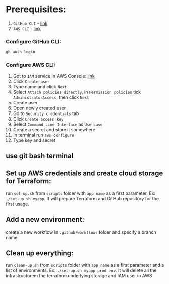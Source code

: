 # Prerequisites:
1. `GitHub CLI` - [link](https://cli.github.com/)
2. `AWS CLI` - [link](https://aws.amazon.com/cli/)

### Configure GitHub CLI:
`gh auth login`

### Configure AWS CLI:
1. Got to `IAM` service in AWS Console: [link](https://us-east-1.console.aws.amazon.com/iam/home#/users)
2. Click `Create user`
3. Type name and click `Next`
4. Select `Attach policies directly`, in `Permission policies` tick `AdministratorAccess`, then click `Next`
5. Create user
6. Open newly created user
7. Go to `Security credentials` tab
8. Click `Create access key`
9. Select `Command Line Interface` as `Use case`
10. Create a secret and store it somewhere
11. In terminal run `aws configure`
12. Type key and secret


## use git bash terminal

## Set up AWS credentials and create cloud storage for Terraform:
run `set-up.sh` from `scripts` folder with `app name` as a first parameter. Ex: `./set-up.sh myapp`. It will prepare Terraform and GitHub repository for the first usage.


## Add a new environment:
create a new workflow in `.github/workflows` folder and specify a branch name

## Clean up everything:
run `clean-up.sh` from `scripts` folder with `app name` as a first parameter and a list of environments. Ex: `./set-up.sh myapp prod env`. It will delete all the infrastructurem the terraform underlying storage and IAM user in AWS